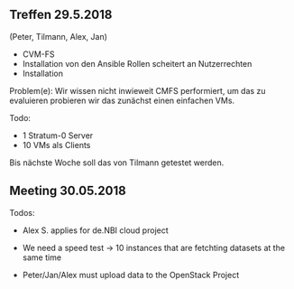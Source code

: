 ## Treffen 29.5.2018
(Peter, Tilmann, Alex, Jan)

- CVM-FS 
- Installation von den Ansible Rollen scheitert an Nutzerrechten
- Installation 

Problem(e):
Wir wissen nicht inwieweit CMFS performiert, um das zu evaluieren 
probieren wir das zunächst einen einfachen VMs. 


Todo:
- 1 Stratum-0 Server
- 10 VMs als Clients

Bis nächste Woche soll das von Tilmann getestet werden.

## Meeting 30.05.2018 

Todos:

- Alex S. applies for de.NBI cloud project

- We need a speed test
   ->  10 instances that are fetchting datasets at the same time

- Peter/Jan/Alex must upload data to the OpenStack Project
